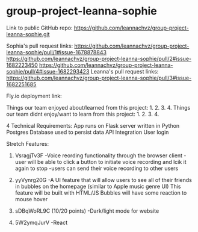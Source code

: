 # group-project-leanna-sophie
Link to public GitHub repo: https://github.com/leannachvz/group-project-leanna-sophie.git

Sophia's pull request links:
https://github.com/leannachvz/group-project-leanna-sophie/pull/1#issue-1678878843
https://github.com/leannachvz/group-project-leanna-sophie/pull/2#issue-1682223450
https://github.com/leannachvz/group-project-leanna-sophie/pull/4#issue-1682293423
Leanna's pull request links:
https://github.com/leannachvz/group-project-leanna-sophie/pull/3#issue-1682251685


Fly.io deployment link:

Things our team enjoyed about/learned from this project:
1. 
2. 
3. 
4. 
Things our team didnt enjoy/want to learn from this project:
1. 
2. 
3. 
4. 

4 Technical Requirements:
App runs on Flask server written in Python
Postgres Database used to persist data
API Integration
User login

Stretch Features:
1. VsragjTv3F
  -Voice reording functionality through the browser client 
  -user will be able to click a button to initiate voice recording and lcik it again to stop
  -users can send their voice recording to other users

2. yyVynrg20G
  -A UI feature that will allow users to see all of their friends in bubbles on the homepage 
  (similar to Apple music genre UI)
  This feature will be built with HTML/JS
  Bubbles will have some reaction to mouse hover
  
3. sDBqWoRL9C (10/20 points)
  -Dark/light mode for website
  
4. 5W2ymqJurV
  -React

